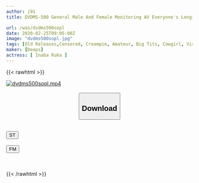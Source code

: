 ```yaml
---
author: j91
title: DVDMS-500 General Male And Female Monitoring AV Everyone's Longing Bus Guide Limited! Will You Solve The Worries Of Ji ○ Port Of Boys ○ School Students On A School Excursion With Big Boobs And Handjob And Blowjob! ? Brush Down While Gently Guiding Virgin Who Can Not Fit The Erection In The Big Tits That Can Be Seen Even From The Clothes! A Man Who Can't Stand ...

url: /was/dvdms500sopl
date: 2020-02-25T09:05:00Z
image: "dvdms500sopl.jpg"
tags: [Old Releases,Censored, Creampie, Amateur, Big Tits, Cowgirl, Virgin Man	]
maker: [Deeps]
actress: [ Inaba Ruka ]
---
```



{{< rawhtml >}}

<div class="video" data-videoid="DZp7elQp33ukzk7">
    <a href="javascript:;">
        <img src="/was/dvdms500sopl/dvdms500sopl.jpg" width="WIDTH" height="HEIGHT" alt="dvdms500sopl.mp4" loading="lazy">
    </a>
</div>

<script type="text/javascript" src="https://j91.asia/asset/on-demand-st.js"></script>

<br>
  <link rel="stylesheet" href="https://j91.asia/asset/bs5.css">
  
  <center>
  <button class="btn btn-primary" type="button" data-bs-toggle="collapse" data-bs-target=".multi-collapse" aria-expanded="false" aria-controls="multiCollapseExample1 multiCollapseExample2"><h2>Download</h2></button></center>
</p>
<div class="row">
  <div class="col">
    <div class="collapse multi-collapse" id="multiCollapseExample1">
      <div class="card card-body">
	      	      <br>
<div class="buttons">  
<a href="https://streamtape.to/v/DZp7elQp33ukzk7" target="_blank"><button class="btn-hover color-3"><i class="fa fa-download"></i> ST</button></a></div>
    </div>
  </div>
</div>
  <div class="col">
    <div class="collapse multi-collapse" id="multiCollapseExample2">
      <div class="card card-body">
	      <br>
<div class="buttons">
    <a href="https://filemoon.sx/d/bgw5bugwv2c2" target="_blank"><button class="btn-hover color-8"><i class="fa fa-download"></i> FM</button></a></div>
<br><br>
      </div>
    </div>
  </div>
</div>

{{< /rawhtml >}}